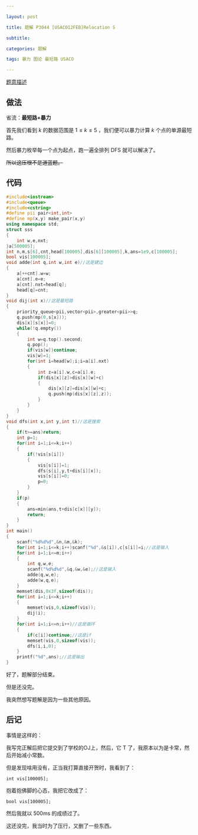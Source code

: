 ```yaml
---

layout: post

title: 题解 P3044 [USACO12FEB]Relocation S

subtitle: 

categories: 题解

tags: 暴力 图论 最短路 USACO

---
```


[题意描述](https://www.luogu.com.cn/problem/P3044)

## 做法

省流：**最短路+暴力**

首先我们看到 $k$ 的数据范围是 $1\leq k\leq 5$ ，我们便可以暴力计算 $k$  个点的单源最短路。

然后暴力枚举每一个点为起点，跑一遍全排列 $\text{DFS}$ 就可以解决了。

~~所以这压根不是道蓝题。~~

## 代码

~~~ cpp
#include<iostream>
#include<queue>
#include<cstring>
#define pii pair<int,int>
#define mp(x,y) make_pair(x,y)
using namespace std;
struct sss
{
    int w,e,nxt;
}a[500005];
int n,m,s[6],cnt,head[100005],dis[6][100005],k,ans=1e9,c[100005];
bool vis[100005];
void adde(int q,int w,int e)//这是建边
{
    a[++cnt].w=w;
    a[cnt].e=e;
    a[cnt].nxt=head[q];
    head[q]=cnt;
}
void dij(int x)//这是最短路
{
    priority_queue<pii,vector<pii>,greater<pii>>q;
    q.push(mp(0,s[x]));
    dis[x][s[x]]=0;
    while(!q.empty())
    {
        int w=q.top().second;
        q.pop();
        if(vis[w])continue;
        vis[w]=1;
        for(int i=head[w];i;i=a[i].nxt)
        {
            int z=a[i].w,c=a[i].e;
            if(dis[x][z]>dis[x][w]+c)
            {
                dis[x][z]=dis[x][w]+c;
                q.push(mp(dis[x][z],z));
            }
        }
    }
}
void dfs(int x,int y,int t)//这是搜索
{
    if(t>=ans)return;
    int p=1;
    for(int i=1;i<=k;i++)
    {
        if(!vis[s[i]])
        {
            vis[s[i]]=1;
            dfs(s[i],y,t+dis[i][x]);
            vis[s[i]]=0;
            p=0;
        }
    }
    if(p)
    {
        ans=min(ans,t+dis[c[x]][y]);
        return;
    }
}
int main()
{
    scanf("%d%d%d",&n,&m,&k);
    for(int i=1;i<=k;i++)scanf("%d",&s[i]),c[s[i]]=i;//这是输入
    for(int i=1;i<=m;i++)
    {
        int q,w,e;
        scanf("%d%d%d",&q,&w,&e);//这是输入
        adde(q,w,e);
        adde(w,q,e);
    }
    memset(dis,0x3f,sizeof(dis));
    for(int i=1;i<=k;i++)
    {
        memset(vis,0,sizeof(vis));
        dij(i);
    }
    for(int i=1;i<=n;i++)//这是循环
    {
        if(c[i])continue;//这是if
        memset(vis,0,sizeof(vis));
        dfs(i,i,0);
    }
    printf("%d",ans);//这是输出
}
~~~

好了，题解部分结束。

但是还没完。

我突然想写题解是因为一些其他原因。

## 后记

事情是这样的：

我写完正解后把它提交到了学校的OJ上，然后，它 $\text{T}$ 了，我原本以为是卡常，然后开始减小常数。

但是发现啥用没有，正当我打算直接开贺时，我看到了：

`int vis[100005];`

抱着抱佛脚的心态，我把它改成了：

`bool vis[100005];`

然后我就以 $\text{500ms}$ 的成绩过了。

这还没完，我当时为了压行，又删了一些东西。


